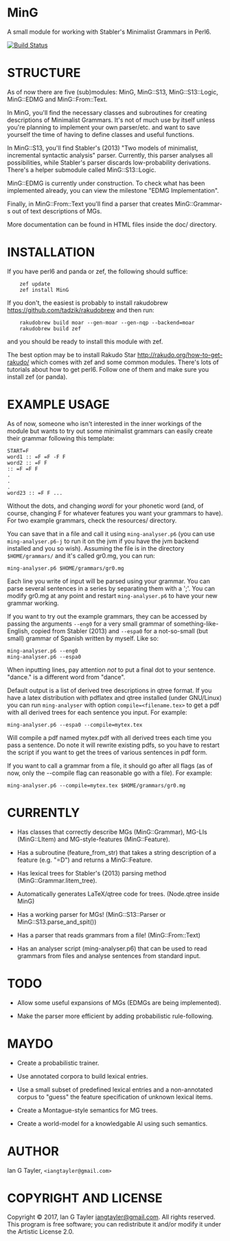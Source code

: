 MinG
====

A small module for working with Stabler's Minimalist Grammars in Perl6.

[![Build Status](https://travis-ci.org/IanTayler/MinG.svg?branch=master)](https://travis-ci.org/IanTayler/MinG)

STRUCTURE
=========

As of now there are five (sub)modules: MinG, MinG::S13, MinG::S13::Logic, MinG::EDMG and MinG::From::Text.

In MinG, you'll find the necessary classes and subroutines for creating descriptions of Minimalist Grammars. It's not of much use by itself unless you're planning to implement your own parser/etc. and want to save yourself the time of having to define classes and useful functions.

In MinG::S13, you'll find Stabler's (2013) "Two models of minimalist, incremental syntactic analysis" parser. Currently, this parser analyses all possibilities, while Stabler's parser discards low-probability derivations. There's a helper submodule called MinG::S13::Logic.

MinG::EDMG is currently under construction. To check what has been implemented already, you can view the milestone "EDMG Implementation".

Finally, in MinG::From::Text you'll find a parser that creates MinG::Grammar-s out of text descriptions of MGs.

More documentation can be found in HTML files inside the doc/ directory.

INSTALLATION
============

If you have perl6 and panda or zef, the following should suffice:

        zef update
        zef install MinG

If you don't, the easiest is probably to install rakudobrew <https://github.com/tadzik/rakudobrew> and then run:

        rakudobrew build moar --gen-moar --gen-nqp --backend=moar
        rakudobrew build zef

and you should be ready to install this module with zef.

The best option may be to install Rakudo Star <http://rakudo.org/how-to-get-rakudo/> which comes with zef and some common modules. There's lots of tutorials about how to get perl6. Follow one of them and make sure you install zef (or panda).

EXAMPLE USAGE
=============

As of now, someone who isn't interested in the inner workings of the module but wants to try out some minimalist grammars can easily create their grammar following this template:

    START=F
    word1 :: =F =F -F F
    word2 :: =F F
    :: =F =F F
    .
    .
    .
    word23 :: =F F ...

Without the dots, and changing _wordi_ for your phonetic word (and, of course, changing F for whatever features you want your grammars to have). For two example grammars, check the resources/ directory.

You can save that in a file and call it using `ming-analyser.p6` (you can use `ming-analyser.p6-j` to run it on the jvm if you have the jvm backend installed and you so wish). Assuming the file is in the directory `$HOME/grammars/` and it's called gr0.mg, you can run:

    ming-analyser.p6 $HOME/grammars/gr0.mg

Each line you write of input will be parsed using your grammar. You can parse several sentences in a series by separating them with a ';'. You can modify gr0.mg at any point and restart `ming-analyser.p6` to have your new grammar working.

If you want to try out the example grammars, they can be accessed by passing the arguments `--eng0` for a very small grammar of something-like-English, copied from Stabler (2013) and `--espa0` for a not-so-small (but small) grammar of Spanish written by myself. Like so:

    ming-analyser.p6 --eng0
    ming-analyser.p6 --espa0

When inputting lines, pay attention _not_ to put a final dot to your sentence. "dance." is a different word from "dance".

Default output is a list of derived tree descriptions in qtree format. If you have a latex distribution with pdflatex and qtree installed (under GNU/Linux) you can run `ming-analyser` with option `compile=<filename.tex>` to get a pdf with all derived trees for each sentence you input. For example:

    ming-analyser.p6 --espa0 --compile=mytex.tex

Will compile a pdf named mytex.pdf with all derived trees each time you pass a sentence. Do note it will rewrite existing pdfs, so you have to restart the script if you want to get the trees of various sentences in pdf form.

If you want to call a grammar from a file, it should go after all flags (as of now, only the --compile flag can reasonable go with a file). For example:

    ming-analyser.p6 --compile=mytex.tex $HOME/grammars/gr0.mg

CURRENTLY
=========

  * Has classes that correctly describe MGs (MinG::Grammar), MG-LIs (MinG::LItem) and MG-style-features (MinG::Feature).

  * Has a subroutine (feature_from_str) that takes a string description of a feature (e.g. "=D") and returns a MinG::Feature.

  * Has lexical trees for Stabler's (2013) parsing method (MinG::Grammar.litem_tree).

  * Automatically generates LaTeX/qtree code for trees. (Node.qtree inside MinG)

  * Has a working parser for MGs! (MinG::S13::Parser or MinG::S13.parse_and_spit())

  * Has a parser that reads grammars from a file! (MinG::From::Text)

  * Has an analyser script (ming-analyser.p6) that can be used to read grammars from files and analyse sentences from standard input.

TODO
====

  * Allow some useful expansions of MGs (EDMGs are being implemented).

  * Make the parser more efficient by adding probabilistic rule-following.

MAYDO
=====

  * Create a probabilistic trainer.

  * Use annotated corpora to build lexical entries.

  * Use a small subset of predefined lexical entries and a non-annotated corpus to "guess" the feature specification of unknown lexical items.

  * Create a Montague-style semantics for MG trees.

  * Create a world-model for a knowledgable AI using such semantics.

AUTHOR
======

Ian G Tayler, `<iangtayler@gmail.com> `

COPYRIGHT AND LICENSE
=====================

Copyright © 2017, Ian G Tayler <iangtayler@gmail.com>. All rights reserved. This program is free software; you can redistribute it and/or modify it under the Artistic License 2.0.
